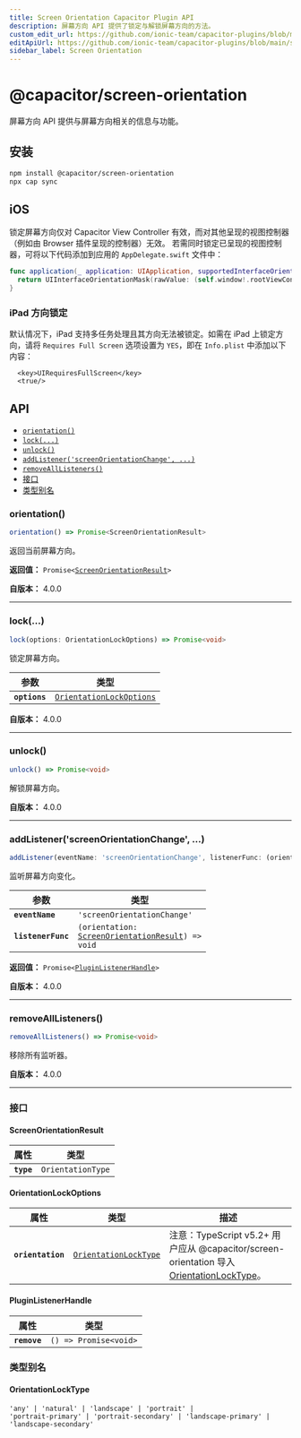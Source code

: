 ```yaml
---
title: Screen Orientation Capacitor Plugin API
description: 屏幕方向 API 提供了锁定与解锁屏幕方向的方法。
custom_edit_url: https://github.com/ionic-team/capacitor-plugins/blob/main/screen-orientation/README.md
editApiUrl: https://github.com/ionic-team/capacitor-plugins/blob/main/screen-orientation/src/definitions.ts
sidebar_label: Screen Orientation
---
```


# @capacitor/screen-orientation

屏幕方向 API 提供与屏幕方向相关的信息与功能。

## 安装

```bash
npm install @capacitor/screen-orientation
npx cap sync
```

## iOS

锁定屏幕方向仅对 Capacitor View Controller 有效，而对其他呈现的视图控制器（例如由 Browser 插件呈现的控制器）无效。
若需同时锁定已呈现的视图控制器，可将以下代码添加到应用的 `AppDelegate.swift` 文件中：

```swift
func application(_ application: UIApplication, supportedInterfaceOrientationsFor window: UIWindow?) -> UIInterfaceOrientationMask {
  return UIInterfaceOrientationMask(rawValue: (self.window!.rootViewController as! CAPBridgeViewController).supportedInterfaceOrientations.rawValue)
}
```

### iPad 方向锁定

默认情况下，iPad 支持多任务处理且其方向无法被锁定。如需在 iPad 上锁定方向，请将 `Requires Full Screen` 选项设置为 `YES`，即在 `Info.plist` 中添加以下内容：

```
  <key>UIRequiresFullScreen</key>
  <true/>
```

## API

<docgen-index>

* [`orientation()`](#orientation)
* [`lock(...)`](#lock)
* [`unlock()`](#unlock)
* [`addListener('screenOrientationChange', ...)`](#addlistenerscreenorientationchange-)
* [`removeAllListeners()`](#removealllisteners)
* [接口](#interfaces)
* [类型别名](#type-aliases)

</docgen-index>

<docgen-api>
<!--Update the source file JSDoc comments and rerun docgen to update the docs below-->

### orientation()

```typescript
orientation() => Promise<ScreenOrientationResult>
```

返回当前屏幕方向。

**返回值：** <code>Promise&lt;<a href="#screenorientationresult">ScreenOrientationResult</a>&gt;</code>

**自版本：** 4.0.0

--------------------


### lock(...)

```typescript
lock(options: OrientationLockOptions) => Promise<void>
```

锁定屏幕方向。

| 参数          | 类型                                                                      |
| ------------- | ------------------------------------------------------------------------- |
| **`options`** | <code><a href="#orientationlockoptions">OrientationLockOptions</a></code> |

**自版本：** 4.0.0

--------------------


### unlock()

```typescript
unlock() => Promise<void>
```

解锁屏幕方向。

**自版本：** 4.0.0

--------------------


### addListener('screenOrientationChange', ...)

```typescript
addListener(eventName: 'screenOrientationChange', listenerFunc: (orientation: ScreenOrientationResult) => void) => Promise<PluginListenerHandle>
```

监听屏幕方向变化。

| 参数               | 类型                                                                                                  |
| ------------------ | ----------------------------------------------------------------------------------------------------- |
| **`eventName`**    | <code>'screenOrientationChange'</code>                                                                |
| **`listenerFunc`** | <code>(orientation: <a href="#screenorientationresult">ScreenOrientationResult</a>) =&gt; void</code> |

**返回值：** <code>Promise&lt;<a href="#pluginlistenerhandle">PluginListenerHandle</a>&gt;</code>

**自版本：** 4.0.0

--------------------


### removeAllListeners()

```typescript
removeAllListeners() => Promise<void>
```

移除所有监听器。

**自版本：** 4.0.0

--------------------


### 接口


#### ScreenOrientationResult

| 属性         | 类型                         |
| ---------- | ---------------------------- |
| **`type`** | <code>OrientationType</code> |


#### OrientationLockOptions

| 属性                 | 类型                                                                | 描述                                                                                                                           |
| ----------------- | ------------------------------------------------------------------- | ------------------------------------------------------------------------------------------------------------------------------------- |
| **`orientation`** | <code><a href="#orientationlocktype">OrientationLockType</a></code> | 注意：TypeScript v5.2+ 用户应从 @capacitor/screen-orientation 导入 <a href="#orientationlocktype">OrientationLockType</a>。 |


#### PluginListenerHandle

| 属性           | 类型                                      |
| ------------ | ----------------------------------------- |
| **`remove`** | <code>() =&gt; Promise&lt;void&gt;</code> |


### 类型别名


#### OrientationLockType

<code>'any' | 'natural' | 'landscape' | 'portrait' | 'portrait-primary' | 'portrait-secondary' | 'landscape-primary' | 'landscape-secondary'</code>

</docgen-api>